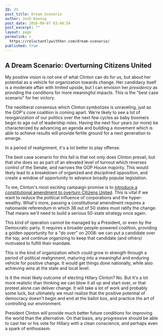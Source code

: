 ```yaml
---
ID: 33
post_title: Dream Scenario
author: Josh Koenig
post_date: 2016-09-07 03:48:54
post_excerpt: ""
layout: page
permalink: >
  https://reluctantlywithher.com/dream-scenario/
published: true
---
```

## A Dream Scenario: Overturning Citizens United

My positive vision is not one of what Clinton can do for us, but about her potential as a vehicle for organization towards change. Her candidacy itself is a moderate affair with limited upside, but I can envision her *presidency* as providing the conditions for more meaningful impacts. This is the "best case scenario" for her victory.

The neoliberal consensus which Clinton symbolizes is unraveling, just as the GOP's core coalition is coming apart. We're likely to see a lot of reorganization of our politics over the next few cycles as baby boomers begin to age out of leadership roles. Having the next four years (or more) be characterized by advancing an agenda and building a movement which is able to achieve results will provide fertile ground for a next generation to emerge.

In a period of realignment, it's a lot better to play offense.

The best case scenario for this fall is that not only does Clinton prevail, but that she does so as part of an elevated level of turnout which reverses control of the Senate, and narrows the GOP House majority. This would likely lead to a breakdown of organized and disciplined opposition, and create a window of opportunity to advance broadly popular legislation.

To me, Clinton's most exciting campaign promise is to [introduce a constitutional amendment to overturn Citizens United][1]. This is vital if we want to reduce the political influence of corporations and the hyper-wealthy. What's more, passing a constitutional amendment requires a nationwide referendum in which 38 out of 50 states must ratify the change. That means we'll need to build a serious 50-state strategy once again.

This kind of operation cannot be managed by a President, or even by the Democratic party. It requires a broader people-powered coalition, providing a golden opportunity for a "do over" on 2008: we can put a candidate over the top, and continue organizing to keep that candidate (and others) motivated to fulfill their mandate.

This is the kind of organization which could grow in strength through a period of political realignment, maturing into a meaningful and enduring vehicle for positive change. It would get things done nationally, while also achieving wins at the state and local level.

Is it the most likely outcome of electing Hillary Clinton? No. But it's a lot more realistic than thinking we can blow it all up and start over, or that protest alone can deliver change. It will take a lot of work and probably some luck, but ultimately we must realize that the positive potential of democracy doesn't begin and end at the ballot box, and practice the art of controlling our environment.

President Clinton will provide much better future conditions for improving the world than the alternative. On that basis, any progressive should be able to cast her or his vote for Hillary with a clean conscience, and perhaps even a spark of enthusiasm.

 [1]: http://www.slate.com/articles/news_and_politics/cover_story/2016/07/the_people_who_hate_hillary_clinton_the_most.html